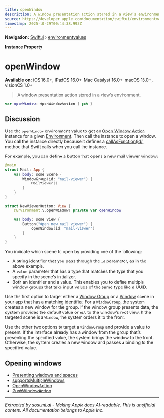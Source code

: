```yaml
---
title: openWindow
description: A window presentation action stored in a view’s environment.
source: https://developer.apple.com/documentation/swiftui/environmentvalues/openwindow
timestamp: 2025-10-29T00:14:38.993Z
---
```


**Navigation:** [Swiftui](/documentation/swiftui) › [environmentvalues](/documentation/swiftui/environmentvalues)

**Instance Property**

# openWindow

**Available on:** iOS 16.0+, iPadOS 16.0+, Mac Catalyst 16.0+, macOS 13.0+, visionOS 1.0+

> A window presentation action stored in a view’s environment.

```swift
var openWindow: OpenWindowAction { get }
```

## Discussion

Use the `openWindow` environment value to get an [Open Window Action](/documentation/swiftui/openwindowaction) instance for a given [Environment](/documentation/swiftui/environment). Then call the instance to open a window. You call the instance directly because it defines a [callAsFunction(id:)](/documentation/swiftui/openwindowaction/callasfunction(id:)) method that Swift calls when you call the instance.

For example, you can define a button that opens a new mail viewer window:

```swift
@main
struct Mail: App {
    var body: some Scene {
        WindowGroup(id: "mail-viewer") {
            MailViewer()
        }
    }
}

struct NewViewerButton: View {
    @Environment(\.openWindow) private var openWindow

    var body: some View {
        Button("Open new mail viewer") {
            openWindow(id: "mail-viewer")
        }
    }
}
```

You indicate which scene to open by providing one of the following:

- A string identifier that you pass through the `id` parameter, as in the above example.
- A `value` parameter that has a type that matches the type that you specify in the scene’s initializer.
- Both an identifier and a value. This enables you to define multiple window groups that take input values of the same type like a [UUID](/documentation/Foundation/UUID).

Use the first option to target either a [Window Group](/documentation/swiftui/windowgroup) or a [Window](/documentation/swiftui/window) scene in your app that has a matching identifier. For a `WindowGroup`, the system creates a new window for the group. If the window group presents data, the system provides the default value or `nil` to the window’s root view. If the targeted scene is a `Window`, the system orders it to the front.

Use the other two options to target a `WindowGroup` and provide a value to present. If the interface already has a window from the group that’s presenting the specified value, the system brings the window to the front. Otherwise, the system creates a new window and passes a binding to the specified value.

## Opening windows

- [Presenting windows and spaces](/documentation/visionOS/presenting-windows-and-spaces)
- [supportsMultipleWindows](/documentation/swiftui/environmentvalues/supportsmultiplewindows)
- [OpenWindowAction](/documentation/swiftui/openwindowaction)
- [PushWindowAction](/documentation/swiftui/pushwindowaction)

---

*Extracted by [sosumi.ai](https://sosumi.ai) - Making Apple docs AI-readable.*
*This is unofficial content. All documentation belongs to Apple Inc.*
